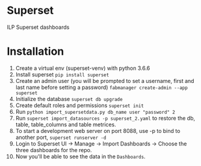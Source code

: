 # Superset
ILP Superset dashboards

# Installation 
1. Create a virtual env (superset-venv) with python 3.6.6
2. Install superset 
`pip install superset`
3. Create an admin user (you will be prompted to set a username, first and last name before setting a password)
`fabmanager create-admin --app superset`
4. Initialize the database `superset db upgrade`
5. Create default roles and permissions `superset init`
6. Run `python import_supersetdata.py db_name user "password" 2`
6. Run `superset import_datasources -p superset_2.yaml` to restore the db, table, table_columns and table metrices.
7. To start a development web server on port 8088, use -p to bind to another port, `superset runserver -d`
8. Login to Superset UI -> Manage -> Import Dashboards -> Choose the three dashboards for the repo.
9. Now you'll be able to see the data in the `Dashboards`.
